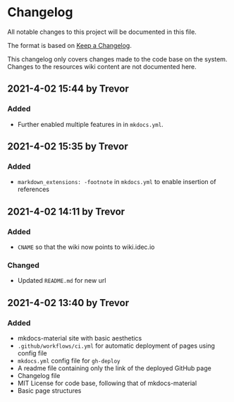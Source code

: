 # Changelog

All notable changes to this project will be documented in this file.

The format is based on [Keep a Changelog](https://keepachangelog.com/en/1.0.0/).

This changelog only covers changes made to the code base on the system.
Changes to the resources wiki content are not documented here.

## 2021-4-02 15:44 by Trevor
### Added
- Further enabled multiple features in in `mkdocs.yml`.

## 2021-4-02 15:35 by Trevor
### Added
- `markdown_extensions: -footnote` in `mkdocs.yml` to enable insertion of references

## 2021-4-02 14:11 by Trevor
### Added
- `CNAME` so that the wiki now points to wiki.idec.io
### Changed
- Updated `README.md` for new url

## 2021-4-02 13:40 by Trevor
### Added
- mkdocs-material site with basic aesthetics
- `.github/workflows/ci.yml` for automatic deployment of pages using config file
- `mkdocs.yml` config file for `gh-deploy`
- A readme file containing only the link of the deployed GitHub page
- Changelog file
- MIT License for code base, following that of mkdocs-material
- Basic page structures

